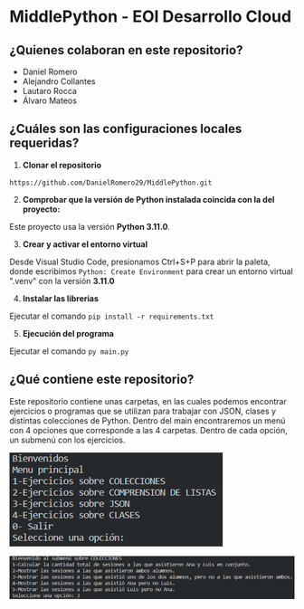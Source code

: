 # MiddlePython - EOI Desarrollo Cloud

## ¿Quienes colaboran en este repositorio?

- Daniel Romero
- Alejandro Collantes
- Lautaro Rocca
- Álvaro Mateos

## ¿Cuáles son las configuraciones locales requeridas?

1. **Clonar el repositorio**

```
https://github.com/DanielRomero29/MiddlePython.git
```

2. **Comprobar que la versión de Python instalada coincida con la del proyecto:**

Este proyecto usa la versión **Python 3.11.0**.

3. **Crear y activar el entorno virtual**

Desde Visual Studio Code, presionamos Ctrl+S+P para abrir la paleta, donde escribimos ```Python: Create Environment``` para crear un entorno virtual ".venv" con la versión **3.11.0**

4. **Instalar las librerias**

Ejecutar el comando ```pip install -r requirements.txt```

5. **Ejecución del programa**

Ejecutar el comando ```py main.py```

## ¿Qué contiene este repositorio?

Este repositorio contiene unas carpetas, en las cuales podemos encontrar ejercicios o programas que se utilizan para trabajar con JSON, clases y distintas colecciones de Python.
Dentro del main encontraremos un menú con 4 opciones que corresponde a las 4 carpetas. Dentro de cada opción, un submenú con los ejercicios.

![menu](Images/menu.png)

![submenu](Images/submenu.png)